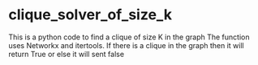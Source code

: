 # clique_solver_of_size_k
This is a python code to find a clique of size K in the graph
The function uses Networkx and itertools.
If there is a clique in the graph then it will return True or else it will sent false
